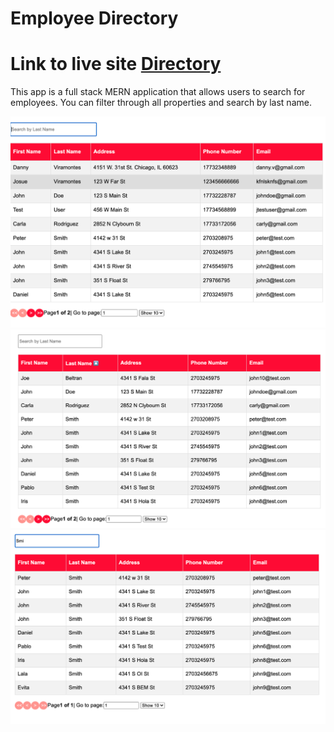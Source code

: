 # Employee Directory


<h1>Link to live site <a href="https://employee-directory12345.herokuapp.com/directory">Directory</a></h1>

<p>This app is a full stack MERN application that allows users to search for employees. You can filter through all properties and search by last name.</p>



![Directory](data.png)
![FilterB By Last Name ](filterbylastname.png)
![searchbylastname](searchbylastname.png)



